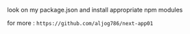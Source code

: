 look on my package.json and install appropriate npm modules

for more : `https://github.com/aljog786/next-app01`